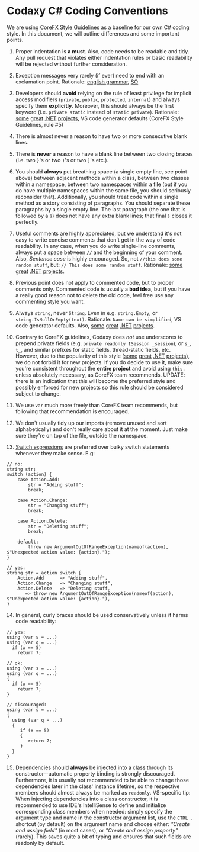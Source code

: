# Codaxy C# Coding Conventions

We are using [CoreFX Style Guidelines](https://github.com/dotnet/corefx/blob/368fdfd86ee3a3bf1bca2a6c339ee590f3d6505d/Documentation/coding-guidelines/coding-style.md) as a baseline for our own C# coding style. In this document, we will outline differences and some important points.

1. Proper indentation is **a must**. Also, code needs to be readable and tidy. Any pull request that violates either indentation rules or basic readability will be rejected without further consideration.
 
1. Exception messages very rarely (if ever) need to end with an exclamation point. Rationale: [english grammar](http://grammar.yourdictionary.com/punctuation/when/when-to-use-exclamation-marks.html), [SO](https://stackoverflow.com/questions/259887/what-style-do-you-use-for-exception-messages)

1. Developers should **avoid** relying on the rule of least privilege for implicit access modifiers (`private`, `public`, `protected`, `internal`) and always specify them **explicitly**. Moreover, this should always be the first keyword (i.e. `private static` instead of `static private`). Rationale: [some](https://github.com/openiddict) [great](https://github.com/aspnet-contrib/) [.NET](https://github.com/dotnet/corefx) [projects](https://github.com/jbogard/MediatR), VS code generator defaults (CoreFX Style Guidelines, rule #5)

1. There is almost never a reason to have two or more consecutive blank lines.

1. There is **never** a reason to have a blank line between two closing braces (i.e. two `}`'s or two `)`'s or two `]`'s etc.).

1. You should **always** put breathing space (a single empty line, see point above) between adjacent methods within a class, between two classes within a namespace, between two namespaces within a file (but if you do have multiple namespaces within the same file, you should seriously reconsider that). Additionally, you should treat code within a single method as a story consisting of paragraphs. You should separate these paragraphs by a single empty line. The last paragraph (the one that is followed by a `}`) does not have any extra blank lines; that final `}` closes it perfectly.

1. Useful comments are highly appreciated, but we understand it's not easy to write concise comments that don't get in the way of code readability. In any case, when you do write single-line comments, always put a space between `//` and the beginning of your comment. Also, *Sentence case* is highly encouraged. So, not `//this does some random stuff`, but: `// This does some random stuff`. Rationale: [some](https://github.com/openiddict) [great](https://github.com/aspnet-contrib/) [.NET](https://github.com/dotnet/corefx) [projects](https://github.com/autofac/Autofac). 

1. Previous point does not apply to commented code, but to proper comments only. Commented code is usually a **bad idea**, but if you have a really good reason not to delete the old code, feel free use any commenting style you want.

1. Always `string`, never `String`. Even in e.g. `string.Empty`, or `string.IsNullOrEmpty(text)`. Rationale: `Name can be simplified`, VS code generator defaults. Also, [some](https://github.com/openiddict) [great](https://github.com/aspnet-contrib/) [.NET](https://github.com/dotnet/corefx) [projects](https://github.com/autofac/Autofac).

1. Contrary to CoreFX guidelines, Codaxy does *not* use underscores to prepend private fields (e.g. `private readonly ISession _session`), or `s_`, `t_`, and similar prefixes for static fields, thread-static fields, etc. However, due to the popularity of this style ([some](https://github.com/openiddict) [great](https://github.com/aspnet-contrib/) [.NET](https://github.com/dotnet/corefx) [projects](https://github.com/autofac/Autofac)), we do not forbid it for new projects. If you do decide to use it, make sure you're consistent throughout the **entire project** and avoid using `this.` unless absolutely necessary, as CoreFX team recommends. UPDATE: there is an indication that this will become the preferred style and possibly enforced for new projects so this rule should be considered subject to change.

1. We use `var` much more freely than CoreFX team recommends, but following that recommendation is encouraged.

1. We don't usually tidy up our imports (remove unused and sort alphabetically) and don't really care about it at the moment. Just make sure they're on top of the file, outside the namespace.

1. [Switch expressions](https://docs.microsoft.com/en-us/dotnet/csharp/language-reference/operators/switch-expression) are preferred over bulky switch statements whenever they make sense. E.g:

```
// no:
string str;
switch (action) {
    case Action.Add:
        str = "Adding stuff";
        break;

    case Action.Change:
        str = "Changing stuff";
        break;

    case Action.Delete:
        str = "Deleting stuff";
        break;

    default:
        throw new ArgumentOutOfRangeException(nameof(action), $"Unexpected action value: {action}.");
}

// yes:
string str = action switch {
    Action.Add      => "Adding stuff",
    Action.Change   => "Changing stuff",
    Action.Delete   => "Deleting stuff,
    _  => throw new ArgumentOutOfRangeException(nameof(action), $"Unexpected action value: {action}."),
}
```

14. In general, curly braces should be used conservatively unless it harms code readability:

```
// yes: 
using (var s = ...)
using (var q = ...)
  if (x == 5)
    return 7;

// ok:
using (var s = ...)
using (var q = ...) 
{ 
  if (x == 5)
    return 7;
}

// discouraged:
using (var s = ...) 
{
  using (var q = ...) 
  { 
     if (x == 5) 
     {
        return 7;
     }
  }
}
```

15. Dependencies should **always** be injected into a class through its constructor--automatic property binding is strongly discouraged. Furthermore, it is usually not recommended to be able to change those dependencies later in the class' instance lifetime, so the respective members should almost always be marked as `readonly`. VS-specific tip: When injecting dependencies into a class constructor, it is recommended to use IDE's IntelliSense to define and initialize corresponding class members when needed: simply specify the argument type and name in the constructor argument list, use the `CTRL .` shortcut (by default) on the argument name and choose either: *"Create and assign field"* (in most cases), or *"Create and assign property"* (rarely). This saves quite a bit of typing and ensures that such fields are readonly by default.